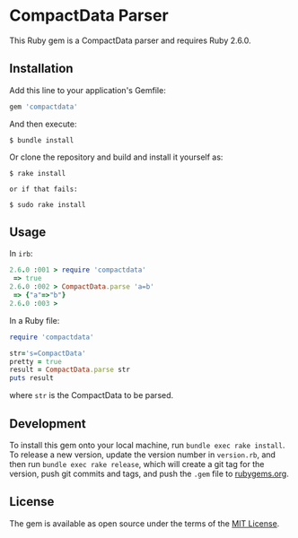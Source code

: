 # CompactData Parser

This Ruby gem is a CompactData parser and requires Ruby 2.6.0.

## Installation

Add this line to your application's Gemfile:

```ruby
gem 'compactdata'
```

And then execute:

    $ bundle install

Or clone the repository and build and install it yourself as:

    $ rake install
    
    or if that fails:
    
    $ sudo rake install

## Usage

In `irb`:

```ruby
2.6.0 :001 > require 'compactdata'
 => true
2.6.0 :002 > CompactData.parse 'a=b'
 => {"a"=>"b"}
2.6.0 :003 >
```
In a Ruby file:

```ruby
require 'compactdata'

str='s=CompactData'
pretty = true
result = CompactData.parse str
puts result

```
where `str` is the CompactData to be parsed. 

## Development

To install this gem onto your local machine, run `bundle exec rake install`. To release a new version, update the version number in `version.rb`, and then run `bundle exec rake release`, which will create a git tag for the version, push git commits and tags, and push the `.gem` file to [rubygems.org](https://rubygems.org).

## License

The gem is available as open source under the terms of the [MIT License](https://opensource.org/licenses/MIT).
